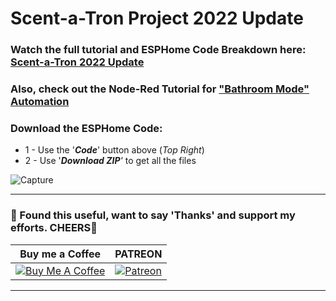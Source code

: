 # Scent-a-Tron Project 2022 Update

### Watch the full tutorial and ESPHome Code Breakdown here: [Scent-a-Tron 2022 Update](https://youtu.be/yEYldUhZJQw)
### Also, check out the Node-Red Tutorial for ["Bathroom Mode" Automation](https://youtu.be/kLE6VnJZBaQ)  

### Download the ESPHome Code:
* 1 - Use the '***Code***' button above (_Top Right_)
* 2 - Use '***Download ZIP**'* to get all the files

![Capture](https://user-images.githubusercontent.com/51385971/185537386-6d999aa9-bf7a-4f7c-ab94-ed3ee0bcd6f1.JPG)

---
### 🤝 Found this useful, want to say 'Thanks' and support my efforts. CHEERS🍺
| Buy me a Coffee | PATREON |
|-----------------|---------|
| [![Buy Me A Coffee](https://img.shields.io/badge/Buy%20Me%20A%20Coffee-donate-yellow.svg?style=flat-square&logo=buy-me-a-coffee)](https://www.buymeacoffee.com/3ative) | [![Patreon](https://img.shields.io/badge/Patreon-support-red.svg?style=flat-square&logo=patreon)](https://www.patreon.com/3ative) |
---

